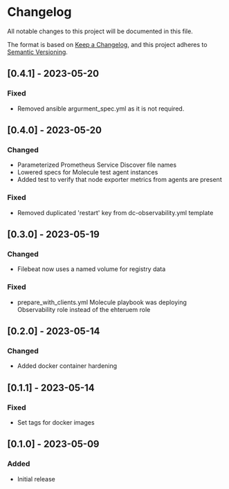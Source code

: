 # Changelog

All notable changes to this project will be documented in this file.

The format is based on [Keep a Changelog](https://keepachangelog.com/en/1.0.0/),
and this project adheres to [Semantic Versioning](https://semver.org/spec/v2.0.0.html).

## [0.4.1] - 2023-05-20

### Fixed

- Removed ansible argurment_spec.yml as it is not required.

## [0.4.0] - 2023-05-20

### Changed

- Parameterized Prometheus Service Discover file names
- Lowered specs for Molecule test agent instances
- Added test to verify that node exporter metrics from agents are present

### Fixed

- Removed duplicated 'restart' key from dc-observability.yml template


## [0.3.0] - 2023-05-19

### Changed

- Filebeat now uses a named volume for registry data

### Fixed

- prepare_with_clients.yml Molecule playbook was deploying Observability role instead of the ehteruem role


## [0.2.0] - 2023-05-14

### Changed

- Added docker container hardening


## [0.1.1] - 2023-05-14

### Fixed

- Set tags for docker images


## [0.1.0] - 2023-05-09

### Added

- Initial release
